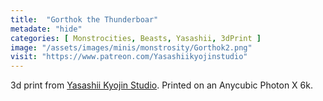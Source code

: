 ```yaml
---
title:  "Gorthok the Thunderboar"
metadate: "hide"
categories: [ Monstrocities, Beasts, Yasashii, 3dPrint ]
image: "/assets/images/minis/monstrosity/Gorthok2.png"
visit: "https://www.patreon.com/Yasashiikyojinstudio"
---
```

3d print from [Yasashii Kyojin Studio](https://www.patreon.com/Yasashiikyojinstudio). 
Printed on an Anycubic Photon X 6k.